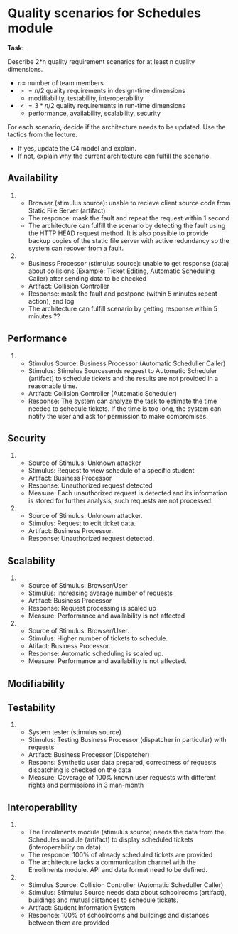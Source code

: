 # Quality scenarios for Schedules module

**Task:**

Describe 2*n quality requirement scenarios for at least n quality dimensions.

- $n =$ number of team members
- $>= n/2$ quality requirements in design-time dimensions
  - modifiability, testability, interoperability
- $<= 3*n/2$ quality requirements in run-time dimensions
  - performance, availability, scalability, security

For each scenario, decide if the architecture needs to be updated. Use the tactics from the lecture.

- If yes, update the C4 model and explain.
- If not, explain why the current architecture can fulfill the scenario.

## Availability

1. - Browser (stimulus source): unable to recieve client source code from Static File Server (artifact)
   - The responce: mask the fault and repeat the request within 1 second
   - The architecture can fulfill the scenario by detecting the fault using the HTTP HEAD request method. It is also possible to provide backup copies of the static file server with active redundancy so the system can recover from a fault.

2. - Business Processor (stimulus source): unable to get response (data) about collisions (Example: Ticket Editing, Automatic Scheduling Caller) after sending data to be checked
   - Artifact: Collision Controller
   - Response: mask the fault and postpone (within 5 minutes repeat action), and log
   - The architecture can fulfill scenario by getting response within 5 minutes ??

## Performance

1. - Stimulus Source: Business Processor (Automatic Scheduller Caller)
   - Stimulus: Stimulus Sourcesends request to Automatic Scheduler (artifact) to schedule tickets and the results are not provided in a reasonable time.
   - Artifact: Collision Controller (Automatic Scheduler)
   - Response: The system can analyze the task to estimate the time needed to schedule tickets. If the time is too long, the system can notify the user and ask for permission to make compromises.

## Security

1. - Source of Stimulus: Unknown attacker
   - Stimulus: Request to view schedule of a specific student
   - Artifact: Business Processor
   - Response: Unauthorized request detected
   - Measure: Each unauthorized request is detected and its information is stored for further analysis, such requests are not processed.

2. - Source of Stimulus: Unknown attacker.
   - Stimulus: Request to edit ticket data.
   - Artifact: Business Processor.
   - Response: Unauthorized request detected.


## Scalability

1. - Source of Stimulus: Browser/User
   - Stimulus: Increasing avarage number of requests
   - Artifact: Business Processor
   - Response: Request processing is scaled up
   - Measure: Performance and availability is not affected
  
2. - Source of Stimulus: Browser/User.
   - Stimulus: Higher number of tickets to schedule.
   - Atifact: Business Processor.
   - Response: Automatic scheduling is scaled up.
   - Measure: Performance and availability is not affected.


## Modifiability

## Testability

1. - System tester (stimulus source)
   - Stimulus: Testing Business Processor (dispatcher in particular) with requests
   - Artifact: Business Processor (Dispatcher)
   - Respons: Synthetic user data prepared, correctness of requests dispatching is checked on the data
   - Measure: Coverage of 100% known user requests with different rights and permissions in 3 man-month
  
## Interoperability

1. - The Enrollments module (stimulus source) needs the data from the Schedules module (artifact) to display scheduled tickets (interoperability on data).
   - The responce: 100% of already scheduled tickets are provided
   - The architecture lacks a communication channel with the Enrollments module. API and data format need to be defined.

2. - Stimulus Source: Collision Controller (Automatic Scheduller Caller)
   - Stimulus: Stimulus Source needs data about schoolrooms (artifact), buildings and mutual distances to schedule tickets.
   - Artifact: Student Information System
   - Responce: 100% of schoolrooms and buildings and distances between them are provided
